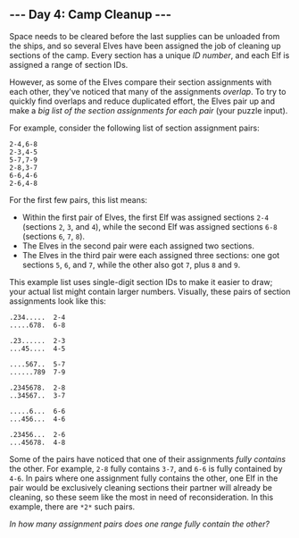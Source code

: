 --- Day 4: Camp Cleanup ---
---------------------------

Space needs to be cleared before the last supplies can be unloaded from the ships, and so several Elves have been assigned the job of cleaning up sections of the camp. Every section has a unique *ID number*, and each Elf is assigned a range of section IDs.


However, as some of the Elves compare their section assignments with each other, they've noticed that many of the assignments *overlap*. To try to quickly find overlaps and reduce duplicated effort, the Elves pair up and make a *big list of the section assignments for each pair* (your puzzle input).


For example, consider the following list of section assignment pairs:



```
2-4,6-8
2-3,4-5
5-7,7-9
2-8,3-7
6-6,4-6
2-6,4-8

```

For the first few pairs, this list means:


* Within the first pair of Elves, the first Elf was assigned sections `2-4` (sections `2`, `3`, and `4`), while the second Elf was assigned sections `6-8` (sections `6`, `7`, `8`).
* The Elves in the second pair were each assigned two sections.
* The Elves in the third pair were each assigned three sections: one got sections `5`, `6`, and `7`, while the other also got `7`, plus `8` and `9`.


This example list uses single-digit section IDs to make it easier to draw; your actual list might contain larger numbers. Visually, these pairs of section assignments look like this:



```
.234.....  2-4
.....678.  6-8

.23......  2-3
...45....  4-5

....567..  5-7
......789  7-9

.2345678.  2-8
..34567..  3-7

.....6...  6-6
...456...  4-6

.23456...  2-6
...45678.  4-8

```

Some of the pairs have noticed that one of their assignments *fully contains* the other. For example, `2-8` fully contains `3-7`, and `6-6` is fully contained by `4-6`. In pairs where one assignment fully contains the other, one Elf in the pair would be exclusively cleaning sections their partner will already be cleaning, so these seem like the most in need of reconsideration. In this example, there are `*2*` such pairs.


*In how many assignment pairs does one range fully contain the other?*


